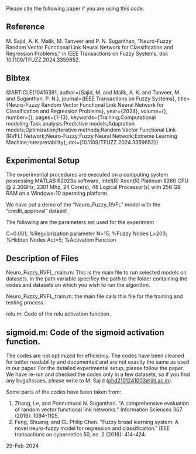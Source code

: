 Please cite the following paper if you are using this code.

Reference
---------------
M. Sajid, A. K. Malik, M. Tanveer and P. N. Suganthan, "Neuro-Fuzzy Random Vector Functional Link Neural Network for Classification and Regression Problems," in IEEE Transactions on Fuzzy Systems, doi: 10.1109/TFUZZ.2024.3359652.



Bibtex
------
@ARTICLE{10416391,
  author={Sajid, M. and Malik, A. K. and Tanveer, M. and Suganthan, P. N.},
  journal={IEEE Transactions on Fuzzy Systems}, 
  title={Neuro-Fuzzy Random Vector Functional Link Neural Network for Classification and Regression Problems}, 
  year={2024},
  volume={},
  number={},
  pages={1-13},
  keywords={Training;Computational modeling;Task analysis;Predictive models;Adaptation models;Optimization;Iterative methods;Random Vector Functional Link (RVFL) Network;Neuro-Fuzzy;Fuzzy Neural Network;Extreme Learning Machine;Interpretability},
  doi={10.1109/TFUZZ.2024.3359652}}
  
Experimental Setup
-----------------
The experimental procedures are executed on a computing system possessing MATLAB R2023a software, Intel(R) Xeon(R) Platinum 8260 CPU @ 2.30GHz, 2301 Mhz, 24 Core(s),
48 Logical Processor(s) with 256 GB RAM on a Windows-10 operating platform. 

We have put a demo of the “Neuro_Fuzzy_RVFL” model with the “credit_approval” dataset 

The following are the parameters set used for the experiment 

C=0.001; %Regularization parameter
N=15; %Fuzzy Nodes
L=203; %Hidden Nodes
Act=5; %Activation Function

Description of Files
---------------------
Neuro_Fuzzy_RVFL_main.m: This is the main file to run selected models on datasets. In the path variable specificy the path to the folder containing the codes and datasets on which you wish to run the algorithm. 

Neuro_Fuzzy_RVFL_train.m: the main file calls this file for the training and testing process.

relu.m: Code of the relu activation function.

sigmoid.m: Code of the sigmoid activation function.
---------------------------------------------------

The codes are not optimized for efficiency. The codes have been cleaned for better readability and documented and are not exactly the same as used in our paper. 
For the detailed experimental setup, please follow the paper. 
We have re-run and checked the codes only in a few datasets, so if you find any bugs/issues, please write to M. Sajid (phd2101241003@iiti.ac.in).


Some parts of the codes have been taken from:
1. Zhang, Le, and Ponnuthurai N. Suganthan. "A comprehensive evaluation of random vector functional link networks." Information Sciences 367 (2016): 1094-1105.
2. Feng, Shuang, and CL Philip Chen. "Fuzzy broad learning system: A novel neuro-fuzzy model for regression and classification." IEEE transactions on cybernetics 50, no. 2 (2018): 414-424.

29-Feb-2024
